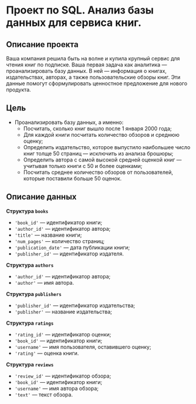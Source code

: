 # Проект по SQL. Анализ базы данных для сервиса книг.

## Описание проекта
Ваша компания решила быть на волне и купила крупный сервис для чтения книг по подписке. Ваша первая задача как аналитика — проанализировать базу данных.
В ней — информация о книгах, издательствах, авторах, а также пользовательские обзоры книг. Эти данные помогут сформулировать ценностное предложение для нового продукта.


## Цель
- Проанализировать базу данных, а именно:
    - Посчитать, сколько книг вышло после 1 января 2000 года;
    - Для каждой книги посчитать количество обзоров и среднюю оценку;
    - Определить издательство, которое выпустило наибольшее число книг толще 50 страниц — исключить из анализа брошюры;
    - Определить автора с самой высокой средней оценкой книг — учитывая только книги с 50 и более оценками;
    - Посчитать среднее количество обзоров от пользователей, которые поставили больше 50 оценок.


## Описание данных
<b>Структура `books`</b>
- `'book_id'` — идентификатор книги;
- `'author_id'` — идентификатор автора;
- `'title'` — название книги;
- `'num_pages'` — количество страниц;
- `'publication_date'` — дата публикации книги;
- `'publisher_id'` — идентификатор издателя.

<b>Структура `authors`</b>
- `'author_id'` — идентификатор автора;
- `'author'` — имя автора.

<b>Структура `publishers`</b>
- `'publisher_id'` — идентификатор издательства;
- `'publisher'` — название издательства;

<b>Структура `ratings`</b>
- `'rating_id'` — идентификатор оценки;
- `'book_id'` — идентификатор книги;
- `'username'` — имя пользователя, оставившего оценку;
- `'rating'` — оценка книги.

<b>Структура `reviews`</b>
- `'review_id'` — идентификатор обзора;
- `'book_id'` — идентификатор книги;
- `'username'` — имя автора обзора;
- `'text'` — текст обзора.
